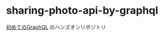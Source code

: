 # sharing-photo-api-by-graphql

[初めてのGraphQL](https://www.oreilly.co.jp/books/9784873118932/) のハンズオンリポジトリ